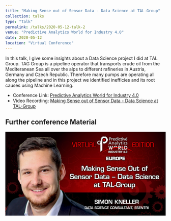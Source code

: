 ```yaml
---
title: "Making Sense out of Sensor Data - Data Science at TAL-Group"
collection: talks
type: "Talk"
permalink: /talks/2020-05-12-talk-2
venue: "Predictive Analytics World for Industry 4.0"
date: 2020-05-12
location: "Virtual Conference"
---
```


In this talk, I give some insights about a Data Science project I did at TAL Group. TAG Group is a pipeline operator that transports crude oil from the Mediteranean Sea all over the alps to different rafineries in Austria, Germany and Czech Republic. Therefore many pumps are operating all along the pipeline and in this project we identified inefficies and its root causes using Machine Learning.

- Conference Link: [Predictive Analytics World for Industry 4.0](https://predictiveanalyticsworldindustry40.eu/)
- Video Recording: [Making Sense out of Sensor Data - Data Science at TAL-Group](https://www.youtube.com/watch?v=bMduhYYAOvc)


Further conference Material
------

![paw1](/images/paw_2022.jpg)